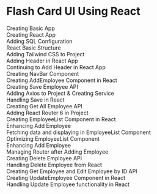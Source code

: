 # Flash Card UI Using React

Creating Basic App  
Creating React App  
Adding SQL Configuration  
React Basic Structure  
Adding Tailwind CSS to Project  
Adding Header in React App  
Continuing to Add Header in React App  
Creating NavBar Component  
Creating AddEmployee Component in React  
Creating Save Employee API  
Adding Axios to Project & Creating Service  
Handling Save in React  
Creating Get All Employee API  
Adding React Router 6 in Project  
Creating EmployeeList Component in React  
Enhancing Add Employee  
Fetching data and displaying in EmployeeList Component  
Optimizing EmployeeList Component  
Enhancing Add Employee  
Managing Router after Adding Employee  
Creating Delete Employee API  
Handling Delete Employee from React  
Creating Get Employee and Edit Employee by ID API  
Creating UpdateEmployee Component in React  
Handling Update Employee functionality in React
